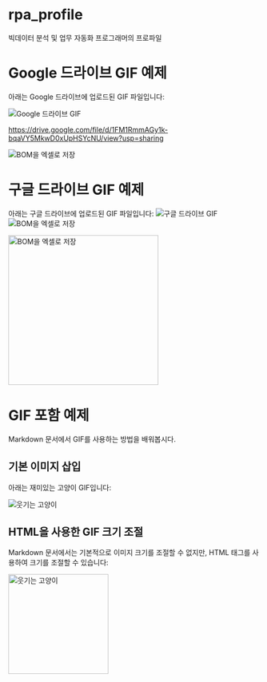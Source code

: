 # rpa_profile
빅데이터 분석 및 업무 자동화 프로그래머의 프로파일

# Google 드라이브 GIF 예제

아래는 Google 드라이브에 업로드된 GIF 파일입니다:

![Google 드라이브 GIF](https://drive.google.com/uc?export=view&id=1FM1RmmAGy1k-bqaVY5MkwD0xUpHSYcNU)

https://drive.google.com/file/d/1FM1RmmAGy1k-bqaVY5MkwD0xUpHSYcNU/view?usp=sharing

<img src="[https://drive.google.com/file/d/1FM1RmmAGy1k-bqaVY5MkwD0xUpHSYcNU/view?usp=sharing](https://drive.google.com/file/d/1FM1RmmAGy1k-bqaVY5MkwD0xUpHSYcNU)" alt="BOM을 엑셀로 저장">

# 구글 드라이브 GIF 예제
아래는 구글 드라이브에 업로드된 GIF 파일입니다:
![구글 드라이브 GIF](https://drive.google.com/file/d/1FM1RmmAGy1k-bqaVY5MkwD0xUpHSYcNU/view?usp=sharing)
<img src="https://drive.google.com/file/d/1FM1RmmAGy1k-bqaVY5MkwD0xUpHSYcNU/view?usp=sharing" alt="BOM을 엑셀로 저장">

<img src="https://drive.google.com/uc?export=view&id=1aB2c3D4eFgH5ijKlmnOpQrstUVWXYz" alt="BOM을 엑셀로 저장" width="300"/>

# GIF 포함 예제

Markdown 문서에서 GIF를 사용하는 방법을 배워봅시다.

## 기본 이미지 삽입

아래는 재미있는 고양이 GIF입니다:

![웃기는 고양이](https://media.giphy.com/media/JIX9t2j0ZTN9S/giphy.gif)

## HTML을 사용한 GIF 크기 조절

Markdown 문서에서는 기본적으로 이미지 크기를 조절할 수 없지만, HTML 태그를 사용하여 크기를 조절할 수 있습니다:

<img src="https://media.giphy.com/media/JIX9t2j0ZTN9S/giphy.gif" alt="웃기는 고양이" width="200"/>
